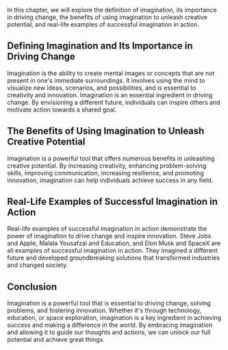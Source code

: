 
In this chapter, we will explore the definition of imagination, its importance in driving change, the benefits of using imagination to unleash creative potential, and real-life examples of successful imagination in action.

Defining Imagination and Its Importance in Driving Change
---------------------------------------------------------

Imagination is the ability to create mental images or concepts that are not present in one's immediate surroundings. It involves using the mind to visualize new ideas, scenarios, and possibilities, and is essential to creativity and innovation. Imagination is an essential ingredient in driving change. By envisioning a different future, individuals can inspire others and motivate action towards a shared goal.

The Benefits of Using Imagination to Unleash Creative Potential
---------------------------------------------------------------

Imagination is a powerful tool that offers numerous benefits in unleashing creative potential. By increasing creativity, enhancing problem-solving skills, improving communication, increasing resilience, and promoting innovation, imagination can help individuals achieve success in any field.

Real-Life Examples of Successful Imagination in Action
------------------------------------------------------

Real-life examples of successful imagination in action demonstrate the power of imagination to drive change and inspire innovation. Steve Jobs and Apple, Malala Yousafzai and Education, and Elon Musk and SpaceX are all examples of successful imagination in action. They imagined a different future and developed groundbreaking solutions that transformed industries and changed society.

Conclusion
----------

Imagination is a powerful tool that is essential to driving change, solving problems, and fostering innovation. Whether it's through technology, education, or space exploration, imagination is a key ingredient in achieving success and making a difference in the world. By embracing imagination and allowing it to guide our thoughts and actions, we can unlock our full potential and achieve great things.
